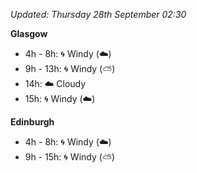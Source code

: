 *Updated: Thursday 28th September 02:30*

**Glasgow**

* 4h - 8h: :cyclone: Windy (:cloud:)
* 9h - 13h: :cyclone: Windy (:partly_sunny:)
* 14h: :cloud: Cloudy
* 15h: :cyclone: Windy (:cloud:)

**Edinburgh**

* 4h - 8h: :cyclone: Windy (:cloud:)
* 9h - 15h: :cyclone: Windy (:partly_sunny:)
